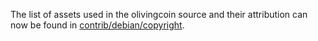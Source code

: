 The list of assets used in the olivingcoin source and their attribution can now be found in [contrib/debian/copyright](../contrib/debian/copyright).
